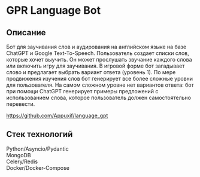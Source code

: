 # GPR Language Bot

## Описание
Бот для заучивания слов и аудирования на английском языке на базе ChatGPT и Google Text-To-Speech. 
Пользователь создает списки слов, которые хочет выучить. Он может прослушать звучание каждого слова 
или включить игру для заучивания. В игровой форме бот загадывает слово и предлагает выбрать вариант 
ответа (уровень 1). По мере продвижения изучения слов бот генерирует все более сложные уровни для 
пользователя. На самом сложном уровне нет вариантов ответа: бот при помощи ChatGPT генерирует примеры 
предложений с использованием слова, которое пользователь должен самостоятельно перевести.

https://github.com/Appuxif/language_gpt

## Стек технологий
Python/Asyncio/Pydantic  
MongoDB  
Celery/Redis  
Docker/Docker-Compose  
